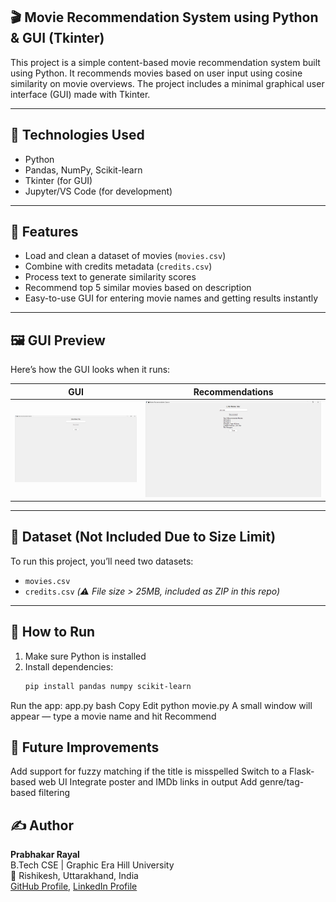 ## 🎬 Movie Recommendation System using Python & GUI (Tkinter)

This project is a simple content-based movie recommendation system built using Python. It recommends movies based on user input using cosine similarity on movie overviews. The project includes a minimal graphical user interface (GUI) made with Tkinter.

---

## 🔧 Technologies Used

- Python  
- Pandas, NumPy, Scikit-learn  
- Tkinter (for GUI)  
- Jupyter/VS Code (for development)

---

## 📌 Features

- Load and clean a dataset of movies (`movies.csv`)  
- Combine with credits metadata (`credits.csv`)  
- Process text to generate similarity scores  
- Recommend top 5 similar movies based on description  
- Easy-to-use GUI for entering movie names and getting results instantly

---

## 🖼️ GUI Preview

Here’s how the GUI looks when it runs:

|     GUI    | Recommendations  |
|------------|------------------|
| ![GUI Input](gui.png) | ![Recommendations](recommendations.png) |


---

## 📁 Dataset (Not Included Due to Size Limit)

To run this project, you’ll need two datasets:

- `movies.csv`  
- `credits.csv` *(⚠️ File size > 25MB, included as ZIP in this repo)*

---

## 🚀 How to Run

1. Make sure Python is installed  
2. Install dependencies:
   ```bash
   pip install pandas numpy scikit-learn
Run the app: app.py
bash
Copy
Edit
python movie.py
A small window will appear — type a movie name and hit Recommend

## 🚀 Future Improvements

Add support for fuzzy matching if the title is misspelled
Switch to a Flask-based web UI
Integrate poster and IMDb links in output
Add genre/tag-based filtering

## ✍️ Author
**Prabhakar Rayal**  
B.Tech CSE | Graphic Era Hill University  
📍 Rishikesh, Uttarakhand, India  
[GitHub Profile](https://github.com/Prabhakarrayal), 
[LinkedIn Profile](https://in.linkedin.com/in/prabhakar-rayal-6639682)
